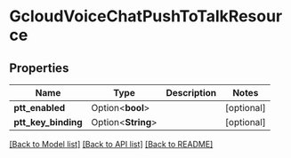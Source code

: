 # GcloudVoiceChatPushToTalkResource

## Properties

Name | Type | Description | Notes
------------ | ------------- | ------------- | -------------
**ptt_enabled** | Option<**bool**> |  | [optional]
**ptt_key_binding** | Option<**String**> |  | [optional]

[[Back to Model list]](../README.md#documentation-for-models) [[Back to API list]](../README.md#documentation-for-api-endpoints) [[Back to README]](../README.md)


